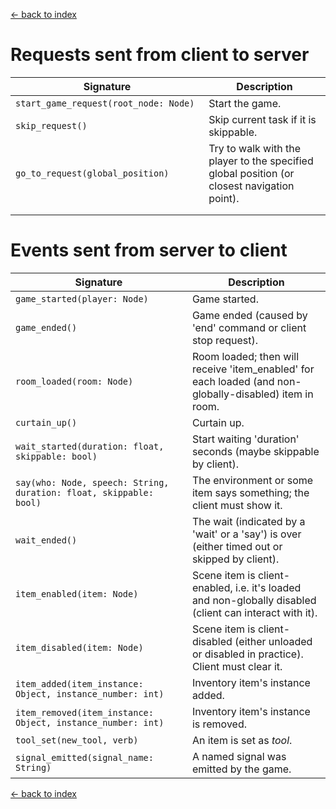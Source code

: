 [<- back to index](index.md)

# Requests sent from client to server

|      Signature                                                          |                  Description                                |
| ----------------------------------------------------------------------- | ----------------------------------------------------------- |
|  `start_game_request(root_node: Node)                                `  |  Start the game.                                            |
|  `skip_request()                                                     `  |  Skip current task if it is skippable. |
|  `go_to_request(global_position)                                     `  |  Try to walk with the player to the specified global position (or closest navigation point). |
|                                                                         |                                                             |
|                                                                         |                                                             |

<!---
|                                                                         |                                                             |
-->



# Events sent from server to client

|      Signature                                                          |                  Description                                |
| ----------------------------------------------------------------------- | ----------------------------------------------------------- |
|  `game_started(player: Node)                                         `  |  Game started.                                              |
|  `game_ended()                                                       `  |  Game ended (caused by 'end' command or client stop request). |
|  `room_loaded(room: Node)                                            `  |  Room loaded; then will receive 'item_enabled' for each loaded (and non-globally-disabled) item in room.  |
|  `curtain_up()                                                       `  |  Curtain up.                                                |
|  `wait_started(duration: float, skippable: bool)                     `  |  Start waiting 'duration' seconds (maybe skippable by client).        |
|  `say(who: Node, speech: String, duration: float, skippable: bool)   `  |  The environment or some item says something; the client must show it. |
|  `wait_ended()                                                       `  |  The wait (indicated by a 'wait' or a 'say') is over (either timed out or skipped by client). |
|  `item_enabled(item: Node)                                           `  |  Scene item is client-enabled, i.e. it's loaded and non-globally disabled (client can interact with it). |
|  `item_disabled(item: Node)                                          `  |  Scene item is client-disabled (either unloaded or disabled in practice). Client must clear it. |
|  `item_added(item_instance: Object, instance_number: int)            `  |  Inventory item's instance added.                      |
|  `item_removed(item_instance: Object, instance_number: int)          `  |  Inventory item's instance is removed.                     |
|  `tool_set(new_tool, verb)                                           `  |  An item is set as _tool_.                                |
|  `signal_emitted(signal_name: String)                                `  |  A named signal was emitted by the game.                  |

[<- back to index](index.md)